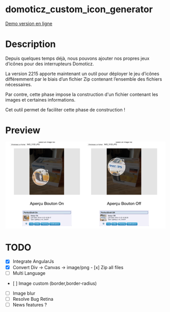 # domoticz_custom_icon_generator

[Demo version en ligne](http://domoticz-icon.aurelien-loyer.fr/)

# Description

Depuis quelques temps déjà, nous pouvons ajouter nos propres jeux d’icônes pour des interrupteurs Domoticz.

La version 2215 apporte maintenant un outil pour déployer le jeu d’icônes différemment par le biais d’un fichier Zip contenant l’ensemble des fichiers nécessaires.

Par contre, cette phase impose la construction d'un fichier contenant les images et certaines informations.

Cet outil permet de faciliter cette phase de construction !

# Preview

<img src="screenshots/screen1.png"/>

# TODO

- [x] Integrate AngularJs
- [x] Convert Div -> Canvas -> image/png
- [x] Zip all files
- [ ] Multi Language
- [ ] Image custom (border,border-radius)
- [ ] Image blur
- [ ] Resolve Bug Retina
- [ ] News features ?
